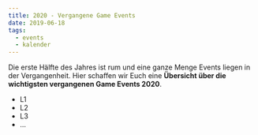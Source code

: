 ```yaml
---
title: 2020 - Vergangene Game Events
date: 2019-06-18
tags:
  - events
  - kalender
---
```

Die erste Hälfte des Jahres ist rum und eine ganze Menge Events liegen in der Vergangenheit. Hier schaffen wir Euch eine **Übersicht über die wichtigsten vergangenen Game Events 2020**.

* L1
* L2
* L3
* ...
